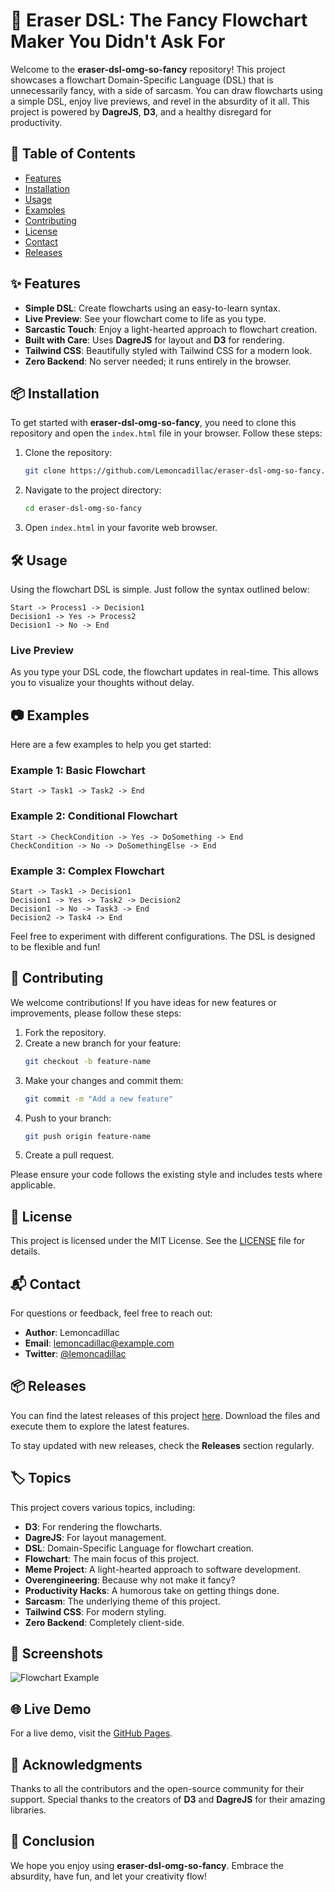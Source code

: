 # 🎨 Eraser DSL: The Fancy Flowchart Maker You Didn't Ask For

Welcome to the **eraser-dsl-omg-so-fancy** repository! This project showcases a flowchart Domain-Specific Language (DSL) that is unnecessarily fancy, with a side of sarcasm. You can draw flowcharts using a simple DSL, enjoy live previews, and revel in the absurdity of it all. This project is powered by **DagreJS**, **D3**, and a healthy disregard for productivity.

## 🚀 Table of Contents

- [Features](#features)
- [Installation](#installation)
- [Usage](#usage)
- [Examples](#examples)
- [Contributing](#contributing)
- [License](#license)
- [Contact](#contact)
- [Releases](#releases)

## ✨ Features

- **Simple DSL**: Create flowcharts using an easy-to-learn syntax.
- **Live Preview**: See your flowchart come to life as you type.
- **Sarcastic Touch**: Enjoy a light-hearted approach to flowchart creation.
- **Built with Care**: Uses **DagreJS** for layout and **D3** for rendering.
- **Tailwind CSS**: Beautifully styled with Tailwind CSS for a modern look.
- **Zero Backend**: No server needed; it runs entirely in the browser.

## 📦 Installation

To get started with **eraser-dsl-omg-so-fancy**, you need to clone this repository and open the `index.html` file in your browser. Follow these steps:

1. Clone the repository:

   ```bash
   git clone https://github.com/Lemoncadillac/eraser-dsl-omg-so-fancy.git
   ```

2. Navigate to the project directory:

   ```bash
   cd eraser-dsl-omg-so-fancy
   ```

3. Open `index.html` in your favorite web browser.

## 🛠️ Usage

Using the flowchart DSL is simple. Just follow the syntax outlined below:

```plaintext
Start -> Process1 -> Decision1
Decision1 -> Yes -> Process2
Decision1 -> No -> End
```

### Live Preview

As you type your DSL code, the flowchart updates in real-time. This allows you to visualize your thoughts without delay.

## 📷 Examples

Here are a few examples to help you get started:

### Example 1: Basic Flowchart

```plaintext
Start -> Task1 -> Task2 -> End
```

### Example 2: Conditional Flowchart

```plaintext
Start -> CheckCondition -> Yes -> DoSomething -> End
CheckCondition -> No -> DoSomethingElse -> End
```

### Example 3: Complex Flowchart

```plaintext
Start -> Task1 -> Decision1
Decision1 -> Yes -> Task2 -> Decision2
Decision1 -> No -> Task3 -> End
Decision2 -> Task4 -> End
```

Feel free to experiment with different configurations. The DSL is designed to be flexible and fun!

## 🤝 Contributing

We welcome contributions! If you have ideas for new features or improvements, please follow these steps:

1. Fork the repository.
2. Create a new branch for your feature:
   ```bash
   git checkout -b feature-name
   ```
3. Make your changes and commit them:
   ```bash
   git commit -m "Add a new feature"
   ```
4. Push to your branch:
   ```bash
   git push origin feature-name
   ```
5. Create a pull request.

Please ensure your code follows the existing style and includes tests where applicable.

## 📜 License

This project is licensed under the MIT License. See the [LICENSE](LICENSE) file for details.

## 📬 Contact

For questions or feedback, feel free to reach out:

- **Author**: Lemoncadillac
- **Email**: lemoncadillac@example.com
- **Twitter**: [@lemoncadillac](https://twitter.com/lemoncadillac)

## 📦 Releases

You can find the latest releases of this project [here](https://github.com/Lemoncadillac/eraser-dsl-omg-so-fancy/releases). Download the files and execute them to explore the latest features.

To stay updated with new releases, check the **Releases** section regularly.

## 🏷️ Topics

This project covers various topics, including:

- **D3**: For rendering the flowcharts.
- **DagreJS**: For layout management.
- **DSL**: Domain-Specific Language for flowchart creation.
- **Flowchart**: The main focus of this project.
- **Meme Project**: A light-hearted approach to software development.
- **Overengineering**: Because why not make it fancy?
- **Productivity Hacks**: A humorous take on getting things done.
- **Sarcasm**: The underlying theme of this project.
- **Tailwind CSS**: For modern styling.
- **Zero Backend**: Completely client-side.

## 🎨 Screenshots

![Flowchart Example](https://via.placeholder.com/800x400.png?text=Flowchart+Example)

## 🌐 Live Demo

For a live demo, visit the [GitHub Pages](https://lemoncadillac.github.io/eraser-dsl-omg-so-fancy/).

## 🎉 Acknowledgments

Thanks to all the contributors and the open-source community for their support. Special thanks to the creators of **D3** and **DagreJS** for their amazing libraries.

## 🥳 Conclusion

We hope you enjoy using **eraser-dsl-omg-so-fancy**. Embrace the absurdity, have fun, and let your creativity flow!
